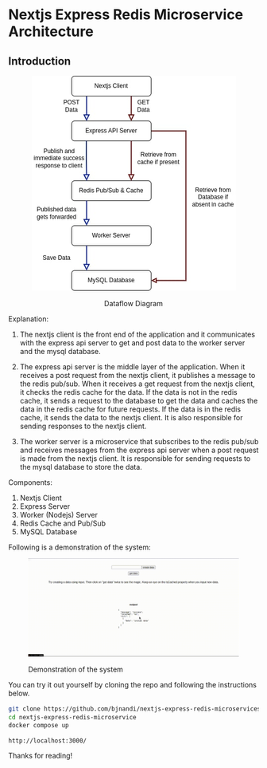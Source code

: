 # Nextjs Express Redis Microservice Architecture

## Introduction

<figure > 
<p align="center">
  <img src="./assets/dataflow_diagram.jpg" alt="Dataflow Diagram" style="background-color:white" />
  <p align="center">Dataflow Diagram</p> 
</p>
</figure>

Explanation:

1. The nextjs client is the front end of the application and it communicates with the express api server to get and post data to the worker server and the mysql database.

1. The express api server is the middle layer of the application. When it receives a post request from the nextjs client, it publishes a message to the redis pub/sub. When it receives a get request from the nextjs client, it checks the redis cache for the data. If the data is not in the redis cache, it sends a request to the database to get the data and caches the data in the redis cache for future requests. If the data is in the redis cache, it sends the data to the nextjs client. It is also responsible for sending responses to the nextjs client.

1. The worker server is a microservice that subscribes to the redis pub/sub and receives messages from the express api server when a post request is made from the nextjs client. It is responsible for sending requests to the mysql database to store the data.

Components:

1. Nextjs Client
1. Express Server
1. Worker (Nodejs) Server
1. Redis Cache and Pub/Sub
1. MySQL Database

Following is a demonstration of the system:

<figure >
<p align="center">
  <img src="./assets/demo.gif" alt="Demo" style="background-color:white" />
  <figcaption>Demonstration of the system</figcaption>
</p>
</figure>

You can try it out yourself by cloning the repo and following the instructions below.

```bash
git clone https://github.com/bjnandi/nextjs-express-redis-microservices.git
cd nextjs-express-redis-microservice
docker compose up
```
```
http://localhost:3000/
```
Thanks for reading!
